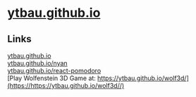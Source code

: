 # [ytbau.github.io](https://ytbau.github.io/) 

## Links

[ytbau.github.io](https://ytbau.github.io/)  
[ytbau.github.io/nyan](https://ytbau.github.io/nyan/)  
[ytbau.github.io/react-pomodoro](https://ytbau.github.io/react-pomodoro/)  
[Play Wolfenstein 3D Game at: https://ytbau.github.io/wolf3d/](https://https://ytbau.github.io/wolf3d//)  
